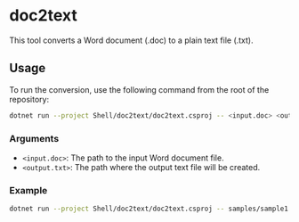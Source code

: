 # doc2text

This tool converts a Word document (.doc) to a plain text file (.txt).

## Usage

To run the conversion, use the following command from the root of the repository:

```bash
dotnet run --project Shell/doc2text/doc2text.csproj -- <input.doc> <output.txt>
```

### Arguments

-   `<input.doc>`: The path to the input Word document file.
-   `<output.txt>`: The path where the output text file will be created.

### Example

```bash
dotnet run --project Shell/doc2text/doc2text.csproj -- samples/sample1.doc output.txt
```
